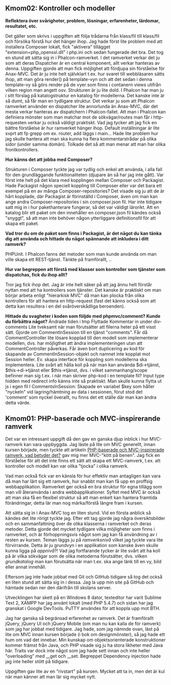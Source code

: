 Kmom02: Kontroller och modeller
-------------------------------
**Reflektera över svårigheter, problem, lösningar, erfarenheter, lärdomar, resultatet, etc.**

Det gäller som skrivs i uppgiften att följa trådarna från klass/fil till klass/fil och försöka förstå hur det hänger ihop. Jag hade först lite problem med att installera Composer lokalt, fick "aktivera" tillägget "extension=php_openssl.dll" i php.ini och sedan fungerade det bra. Det tog en stund att sätta sig in i Phalcon-ramverket. I det ramverket verkar det ju som att deras Dispatcher är en central komponent, allt verkar hanteras av denna. Uppgiften gjorde att man fick möjlighet att fördjupa sin förståelse för Anax-MVC. Det är ju inte helt självklart t.ex. hur svaret till webbläsaren sätts ihop, att man göra render() på template-vyn och att det sedan i denna template-vy så görs render på de vyer som finns i contanern views utifrån vilken region man angett osv. Strukturen är ju lite dold. I Phalcon har man ju i sitt förslag på katalogstruktur en katalog för modellerna. Det kanske inte är så dumt, så får man en tydligare struktur. Det verkar ju som att Phalcon ramverket använder en dispatcher lite annorlunda än Anax-MVC, där det mesta verkar hanteras av dispatchern i Phalcon-fallet. Att man i Phalcon kan definiera mönster som man matchar mot de sökvägar/routes man får i http-requesten verkar ju också väldigt praktiskt. Vad jag tycker att jag fick en bättre förståelse är hur ramverket hänger ihop. Default inställningar är lite svprt att fp grepp om ex. router, add läggs i main...
Hade lite problem hur jag skulle hantera att man ska kunna ha flera kommentarstrådar på olika sidor (under samma domän). Tolkade det så att man menar att man har olika frontkontrollers.

**Hur känns det att jobba med Composer?**

Strukturen i Composer tyckte jag var tydlig och enkel att använda, i alla fall för den grundläggande funktionaliteten (djupare än så har jag inte gått). Var först inte helt på det klara med kopplingen mellan Composer och Packagist. Hade Packagist någon speciell koppling till Composer eller var det bara ett exempel på en av många Composer-repositories? Det visade sig ju att de är hårt kopplade, där Packagist är förinställd i Composer, även om man kan ange andra Composer-repositories i sin composer.json fil. Har inte tidigare satt mig in i hur pakethanterare fungerar, så det var väldigt lärorikt. Att en katalog blir ett paket om den innehåller en composer.json fil kändes också "snyggt", så att man inte behöver någon ytterliggare definitionsfil för att skapa ett paket.

**Vad tror du om de paket som finns i Packagist, är det något du kan tänka dig att använda och hittade du något spännande att inkludera i ditt ramverk?**

PHPUnit. I Phalcon fanns det metoder som man kunde använda om man ville skapa ett REST-tjänst. Tänkte på framförallt, ..

**Hur var begreppen att förstå med klasser som kontroller som tjänster som dispatchas, fick du ihop allt?**

Tror jag fick ihop det. Jag är inte helt säker på att jag ännu helt förstår nyttan med att ha kontrollers som tjänster. Det kanske är praktiskt om man börjar arbeta enligt "hierarkisk MVC" då man kan plocka från olika kontrollers för att hantera en http-request (fast det känns också som att detta kan resultera i en del svåröverskådliga beroenden).

**Hittade du svagheter i koden som följde med phpmvc/comment? Kunde du förbättra något?**
Ändrade tiden i tmp
Flyttade Kommentar in under div-comments
Lite tveksamt när man förutsätter att filerna heter på ett visst sätt.
Gjorde om CommentInSession till en tjänst "comments". Får då CommentController lite lösare kopplad till den modell som implementerar modellen, dvs. har möjligthet att ändra implementeringen utan att CommentController påverkas. Får även bort duplicering av kod för skapande av CommentInSession-objekt och namnet inte kopplat mot Session heller.
Ev. skapa interface för koppling som modellerna ska implementera.
Lite svårt att hålla koll på när man kan använda $di->tjänst, $this->di->tjänst eller $this->tjänst, dvs. i vilket sammanhang/scope befinner man sig t.ex. i när man skriver php-kod i en template fil?
Input type hidden med redirect info känns inte så praktiskt.
Man skulle kunna flytta ut js i egen fil
I CommentsInSession: Skapade en variabel $key som håller "nyckeln" vid lagring/hämtning av data i sessionen, förut stod det 'comment' som nyckel överallt, nu finns det ett ställe där man kan ändra detta värde.


Kmom01: PHP-baserade och MVC-inspirerande ramverk
-------------------------------------------------
Det var en intressant uppgift då den gav en ganska djup inblick i hur MVC-ramverk kan vara uppbyggda. Jag läste på lite om MVC generellt, innan kursen började, men tyckte att artikeln [PHP-baserade och MVC-inspirerade ramverk, vad betyder det?](http://dbwebb.se/kunskap/php-baserade-och-mvc-inspirerade-ramverk-vad-betyder-det) gav mig mer MVC-"kött på benen". Jag fick en förståelse för att det inte finns ett sätt att skapa ett MVC-ramverk, t.ex. att kontroller och modell kan var olika "tjocka" i olika ramverk.

Vad man också fick var en känsla för hur effektiv man antagligen kan vara då man har lärt sig ett ramverk, hur snabbt man kan få upp en proffsig webbapplikation. Ramverket ger också en bra struktur för egna tillägg som man vill återanvända i andra webbapplikationer. Syftet med MVC är också att man ska få en flexibel struktur så att man enkelt kan hantera framtida förändringar, detta lär man nog märka/förstå längre fram i kursen.

Att sätta sig in i Anax-MVC tog en liten stund. Vid en första anblick så kändes det lite rörigt tyckte jag. Efter ett tag gjorde jag några översiktsbilder och en sammanfattning över de olika klasserna i ramverket och deras metoder. Detta gjorde det mycket tydligare vilka möjligheter som finns i ramverket, och är förhoppningsvis något som jag kan få användning av i resten av kursen. Teman läggs ju på *ramverksnivå* vilket jag tyckte vara lite förvirrande. Detta är ju grundvyn i en applikation som kanske även skulle kunna ligga på *appnivå*?! Vad jag fortfarande tycker är lite svårt att ha koll på är vilka sökvägar som de olika metoderna förutsätter, dvs. vilken *grundkatalog* man kan förutsätta när man t.ex. ska ange länk till en vy, bild eller annat innehåll.

Eftersom jag inte hade jobbat med Git och GitHub tidigare så tog det också en liten stund att sätta sig in i dessa. Jag la upp min site på GitHub och hämtade sedan ner den därifrån till skolans server.

Utvecklingen har skett på en Windows 8 dator, texteditor har varit Sublime Text 2, XAMPP har jag använt lokalt (med PHP 5.4.7) och sidan har jag granskat i Google DevTools. PuTTY användes för att koppla upp mot BTH.

Jag har ganska så begränsad erfarenhet av ramverk. Det är framförallt jQuery, jQuery UI och jQuery Mobile (om man nu kan kalla de för ramverk) som jag har jobbat med tidigare. Jag hade, som jag nämnde ovan, läst på lite om MVC innan kursen började (i bok om designmönster), så jag hade ett hum om vad det innebar. Min kunskap om objektsorienterade konstruktioner kommer främst från Java, och PHP visade sig ju ha stora likheter med Java här. Traits var dock inte något som jag hade sett innan och inte heller "overloading" med __get och __set. Begreppet Dependency injection hade jag inte heller stött på tidigare.

Uppgiften gav lite av en "rivstart" på kursen. Mycket att ta in, men det är kul när man känner att man lär sig mycket nytt.
